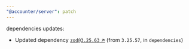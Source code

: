 ```yaml
---
"@accounter/server": patch
---
```

dependencies updates:
  - Updated dependency [`zod@3.25.63` ↗︎](https://www.npmjs.com/package/zod/v/3.25.63) (from `3.25.57`, in `dependencies`)
